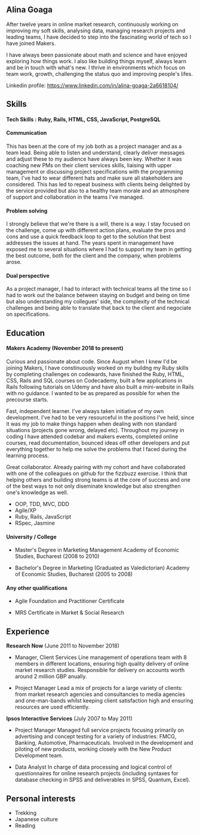 ## Alina Goaga

After twelve years in online market research, continuously working on improving my soft skills, analysing data, managing research projects and leading teams, I have decided to step into the fascinating world of tech so I have joined Makers.

I have always been passionate about math and science and have enjoyed exploring how things work. I also like building things myself, always learn and be in touch with what's new. I thrive in environments which focus on team work, growth, challenging the status quo and improving people's lifes. 

Linkedin profile: https://www.linkedin.com/in/alina-goaga-2a6618104/

## Skills

#### Tech Skills : Ruby, Rails, HTML, CSS, JavaScript, PostgreSQL

#### Communication

This has been at the core of my job both as a project manager and as a team lead. Being able to listen and understand, clearly deliver messages and adjust these to my audience have always been key. Whether it was coaching new PMs on their client services skills, liaising with upper management or discussing project specifications with the programming team, I've had to wear different hats and make sure all stakeholders are considered. This has led to repeat business with clients being delighted by the service provided but also to a healthy team morale and an atmosphere of support and collaboration in the teams I've managed.

#### Problem solving

I strongly believe that we're there is a will, there is a way. I stay focused on the challenge, come up with different action plans, evaluate the pros and cons and use a quick feedback loop to get to the solution that best addresses the issues at hand. The years spent in management have exposed me to several situations where I had to support my team in getting the best outcome, both for the client and the company, when problems arose.

#### Dual perspective

As a project manager, I had to interact with technical teams all the time so I had to work out the balance between staying on budget and being on time but also understanding my collegues' side, the complexity of the technical challenges and being able to translate that back to the client and negociate on specifications.

## Education

#### Makers Academy (November 2018 to present)

Curious and passionate about code. Since August when I knew I'd be joining Makers, I have constinuously worked on my buildng my Ruby skills by completing challenges on codewards, have finished the Ruby, HTML, CSS, Rails and SQL courses on Codecademy, built a few applications in Rails following tutorials on Udemy and have also built a mini-website in Rails with no guidance. I wanted to be as prepared as possible for when the precourse starts.

Fast, independent learner. I've always taken initiative of my own development. I've had to be very resourceful in the positions I've held, since it was my job to make things happen when dealing with non standard situations (projects gone wrong, delayed etc). Throughout my journey in coding I have attended codebar and makers events, completed online courses, read documentation, bounced ideas off other developers and put everything together to help me solve the problems that I faced during the learning process.

Great collaborator. Already pairing with my cohort and have collaborated with one of the colleagues on github for the fizzbuzz exercise. I think that helping others and building strong teams is at the core of success and one of the best ways to not only diseminate knowledge but also strengthen one's knowledge as well.

- OOP, TDD, MVC, DDD
- Agile/XP
- Ruby, Rails, JavaScript
- RSpec, Jasmine

#### University / College 

- Master's Degree in Marketing Management
Academy of Economic Studies, Bucharest (2008 to 2010) 

- Bachelor's Degree in Marketing (Graduated as Valedictorian)
Academy of Economic Studies, Bucharest (2005 to 2008) 

#### Any other qualifications

- Agile Foundation and Practitioner Certificate

- MRS Certificate in Market & Social Research

## Experience

**Research Now** (June 2011 to November 2018)    

- Manager, Client Services 
Line management of operations team with 8 members in different locations, ensuring high quality delivery of online market research studies. Responsible for delivery on accounts worth around 2 million GBP anually.

- Project Manager 
Lead a mix of projects for a large variety of clients: from market research agencies and consultancies to media agencies and one-man-bands whilst keeping client satisfaction high and ensuring resources are used efficiently. 

**Ipsos Interactive Services** (July 2007 to May 2011)

- Project Manager
Managed full service projects focusing primarily on advertising and concept testing for a variety of industries: FMCG, Banking, Automotive, Pharmaceuticals. Involved in the development and piloting of new products, working closely with the New Product Development team.

- Data Analyst
In charge of data processing and logical control of questionnaires for online research projects (including syntaxes for database checking in SPSS and deliverables in SPSS, Quantum, Excel). 

## Personal interests

- Trekking 
- Japanese culture
- Reading 
